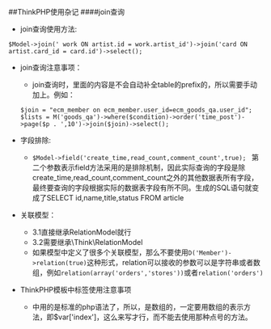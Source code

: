 ##ThinkPHP使用杂记
####join查询
- join查询使用方法:
```
$Model->join(' work ON artist.id = work.artist_id')->join('card ON artist.card_id = card.id')->select();
```
- join查询注意事项：
  - join查询时，里面的内容是不会自动补全table的prefix的，所以需要手动加上。例如：
  ```
  $join = "ecm_member on ecm_member.user_id=ecm_goods_qa.user_id";
  $lists = M('goods_qa')->where($condition)->order('time_post')->page($p . ',10')->join($join)->select();
  ```
- 字段排除:
	- ```$Model->field('create_time,read_count,comment_count',true); ```
    第二个参数表示field方法采用的是排除机制，因此实际查询的字段是除create_time,read_count,comment_count之外的其他数据表所有字段，最终要查询的字段根据实际的数据表字段有所不同。生成的SQL语句就变成了SELECT id,name,title,status FROM article

- 关联模型：
  - 3.1直接继承RelationModel就行
  - 3.2需要继承\Think\RelationModel
  - 如果模型中定义了很多个关联模型，那么不要使用`D('Member')->relation(true)`这种形式，relation可以接收的参数可以是字符串或者数组，例如`relation(array('orders','stores'))`或者`relation('orders')`

- ThinkPHP模板中<php>标签使用注意事项
    - <php>中用的是标准的php语法了，所以，是数组的，一定要用数组的表示方法，即$var['index']，这么来写才行，而不能去使用那种点号的方法。

